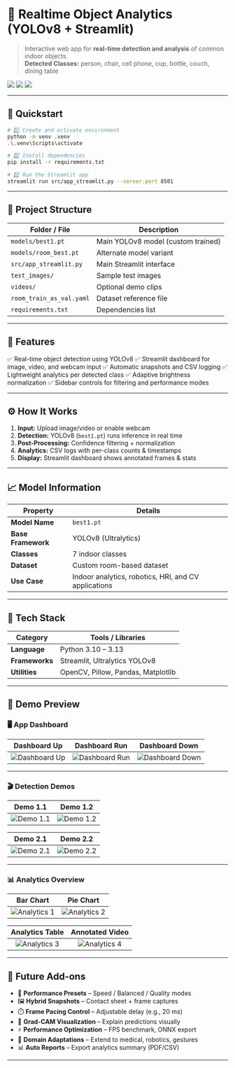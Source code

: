 # 🧠 Realtime Object Analytics (YOLOv8 + Streamlit)

> Interactive web app for **real-time detection and analysis** of common indoor objects.  
> **Detected Classes:** person, chair, cell phone, cup, bottle, couch, dining table  

<p align="left">
  <img src="https://img.shields.io/badge/python-3.10–3.13-blue" />
  <img src="https://img.shields.io/badge/ultralytics-8.3.217-orange" />
  <img src="https://img.shields.io/badge/streamlit-app-red" />
</p>

---

## 🚀 Quickstart

```bash
# 1️⃣ Create and activate environment
python -m venv .venv
.\.venv\Scripts\activate

# 2️⃣ Install dependencies
pip install -r requirements.txt

# 3️⃣ Run the Streamlit app
streamlit run src/app_streamlit.py --server.port 8501
````

---

## 📁 Project Structure

| Folder / File            | Description                        |
| ------------------------ | ---------------------------------- |
| `models/best1.pt`        | Main YOLOv8 model (custom trained) |
| `models/room_best.pt`    | Alternate model variant            |
| `src/app_streamlit.py`   | Main Streamlit interface           |
| `test_images/`           | Sample test images                 |
| `videos/`                | Optional demo clips                |
| `room_train_as_val.yaml` | Dataset reference file             |
| `requirements.txt`       | Dependencies list                  |

---

## 🧩 Features

✅ Real-time object detection using YOLOv8
✅ Streamlit dashboard for image, video, and webcam input
✅ Automatic snapshots and CSV logging
✅ Lightweight analytics per detected class
✅ Adaptive brightness normalization
✅ Sidebar controls for filtering and performance modes

---

## ⚙️ How It Works

1. **Input:** Upload image/video or enable webcam
2. **Detection:** YOLOv8 (`best1.pt`) runs inference in real time
3. **Post-Processing:** Confidence filtering + normalization
4. **Analytics:** CSV logs with per-class counts & timestamps
5. **Display:** Streamlit dashboard shows annotated frames & stats

---

## 📈 Model Information

| Property           | Details                                              |
| ------------------ | ---------------------------------------------------- |
| **Model Name**     | `best1.pt`                                           |
| **Base Framework** | YOLOv8 (Ultralytics)                                 |
| **Classes**        | 7 indoor classes                                     |
| **Dataset**        | Custom room-based dataset                            |
| **Use Case**       | Indoor analytics, robotics, HRI, and CV applications |

---

## 🧰 Tech Stack

| Category       | Tools / Libraries                  |
| -------------- | ---------------------------------- |
| **Language**   | Python 3.10 – 3.13                 |
| **Frameworks** | Streamlit, Ultralytics YOLOv8      |
| **Utilities**  | OpenCV, Pillow, Pandas, Matplotlib |

---

## 📸 Demo Preview

### 🖥️ App Dashboard

|               Dashboard Up               |                Dashboard Run               |                Dashboard Down                |
| :--------------------------------------: | :----------------------------------------: | :------------------------------------------: |
| ![Dashboard Up](images/dashboard_up.png) | ![Dashboard Run](images/dashboard_run.png) | ![Dashboard Down](images/dashboard_down.png) |

---

### 🎬 Detection Demos

|             Demo 1.1            |             Demo 1.2            |
| :-----------------------------: | :-----------------------------: |
| ![Demo 1.1](images/demo1_1.png) | ![Demo 1.2](images/demo1_2.png) |

|             Demo 2.1            |             Demo 2.2            |
| :-----------------------------: | :-----------------------------: |
| ![Demo 2.1](images/demo2_1.png) | ![Demo 2.2](images/demo2_2.png) |

---

### 📊 Analytics Overview

|                  Bar Chart                  |                  Pie Chart                  |
| :-----------------------------------------: | :-----------------------------------------: |
| ![Analytics 1](images/demo1_analytics1.png) | ![Analytics 2](images/demo1_analytics2.png) |

|               Analytics Table               |               Annotated Video               |
| :-----------------------------------------: | :-----------------------------------------: |
| ![Analytics 3](images/demo1_analytics3.png) | ![Analytics 4](images/demo1_analytics4.png) |

---

## 🌟 Future Add-ons

* 🔧 **Performance Presets** – Speed / Balanced / Quality modes
* 🖼️ **Hybrid Snapshots** – Contact sheet + frame captures
* ⏱️ **Frame Pacing Control** – Adjustable delay (e.g., 20 ms)
* 🧠 **Grad-CAM Visualization** – Explain predictions visually
* ⚡ **Performance Optimization** – FPS benchmark, ONNX export
* 🤖 **Domain Adaptations** – Extend to medical, robotics, gestures
* 📊 **Auto Reports** – Export analytics summary (PDF/CSV)

---

